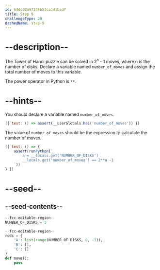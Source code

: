 ```yaml
---
id: 64dc92a9718fb53ca3d1bad7
title: Step 9
challengeType: 20
dashedName: step-9
---
```


# --description--

The Tower of Hanoi puzzle can be solved in 2<sup>n</sup> - 1 moves, where n is the number of disks. Declare a variable named `number_of_moves` and assign the total number of moves to this variable.

The power operator in Python is `**`.

# --hints--

You should declare a variable named `number_of_moves`.

```js
({ test: () => assert(__userGlobals.has('number_of_moves')) })
```

The value of `number_of_moves` should be the expression to calculate the number of moves.

```js
({ test: () => {
    assert(runPython(`        
        a = __locals.get('NUMBER_OF_DISKS')
        __locals.get('number_of_moves') == 2**a -1        
    `))
} })
```

# --seed--

## --seed-contents--

```py
--fcc-editable-region--
NUMBER_OF_DISKS = 3

--fcc-editable-region--
rods = {
    'A': list(range(NUMBER_OF_DISKS, 0, -1)),
    'B': [],
    'C': []
}
def move():
    pass
```
